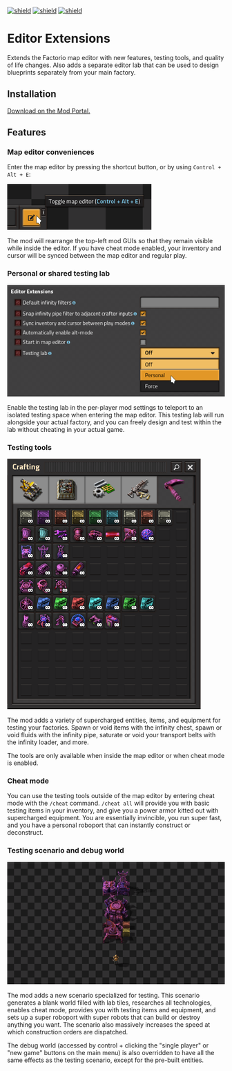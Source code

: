 [![shield](https://img.shields.io/badge/Ko--fi-Donate%20-hotpink?logo=kofi&logoColor=white)](https://ko-fi.com/raiguard)
[![shield](https://img.shields.io/badge/Crowdin-Translate-brightgreen)](https://crowdin.com/project/raiguards-factorio-mods)
[![shield](https://img.shields.io/badge/dynamic/json?color=orange&label=Factorio&query=downloads_count&suffix=%20downloads&url=https%3A%2F%2Fmods.factorio.com%2Fapi%2Fmods%2FEditorExtensions)](https://mods.factorio.com/mod/EditorExtensions)

# Editor Extensions

Extends the Factorio map editor with new features, testing tools, and quality
of life changes. Also adds a separate editor lab that can be used to design
blueprints separately from your main factory.

## Installation

[Download on the Mod Portal.](https://mods.factorio.com/mod/EditorExtensions)

## Features

### Map editor conveniences

Enter the map editor by pressing the shortcut button, or by using `Control +
Alt + E`:

![](screenshots/editor-shortcut.png)

The mod will rearrange the top-left mod GUIs so that they remain visible while
inside the editor. If you have cheat mode enabled, your inventory and cursor
will be synced between the map editor and regular play.

### Personal or shared testing lab

![](screenshots/testing-lab.png)

Enable the testing lab in the per-player mod settings to teleport to an
isolated testing space when entering the map editor. This testing lab will run
alongside your actual factory, and you can freely design and test within the
lab without cheating in your actual game.

### Testing tools

![](screenshots/testing-tools.png)

The mod adds a variety of supercharged entities, items, and equipment for
testing your factories. Spawn or void items with the infinity chest, spawn or
void fluids with the infinity pipe, saturate or void your transport belts with
the infinity loader, and more.

The tools are only available when inside the map editor or when cheat mode is
enabled.

### Cheat mode

You can use the testing tools outside of the map editor by entering cheat mode
with the `/cheat` command. `/cheat all` will provide you with basic testing
items in your inventory, and give you a power armor kitted out with
supercharged equipment. You are essentially invincible, you run super fast, and
you have a personal roboport that can instantly construct or deconstruct.

### Testing scenario and debug world

![](scenarios/testing/image.png)

The mod adds a new scenario specialized for testing. This scenario generates a
blank world filled with lab tiles, researches all technologies, enables cheat
mode, provides you with testing items and equipment, and sets up a super
roboport with super robots that can build or destroy anything you want. The
scenario also massively increases the speed at which construction orders are
dispatched.

The debug world (accessed by control + clicking the "single player" or "new
game" buttons on the main menu) is also overridden to have all the same effects
as the testing scenario, except for the pre-built entities.
